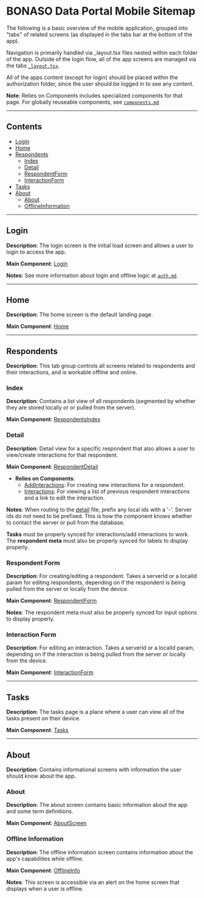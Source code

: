 # BONASO Data Portal Mobile Sitemap

The following is a basic overview of the mobile application, grouped into "tabs" of related screens (as displayed in the tabs bar at the bottom of the app).

Navigation is primarily handled via _layout.tsx files nested within each folder of the app. Outside of the login flow, all of the app screens are managed via the tabs [`_layout.tsx`](/app/authorized/(tabs)/_layout.tsx).

All of the apps content (except for login) should be placed within the authorization folder, since the user should be logged in to see any content.

**Note**: Relies on Components includes specialized components for that page. For globally reuseable components, see [`components.md`](docs/components.md)

---

## Contents
- [Login](#login)
- [Home](#home)
- [Respondents](#respondents)
    - [Index](#index)
    - [Detail](#detail)
    - [RespondentForm](#respondent-form)
    - [InteractionForm](#interaction-form)
- [Tasks](#tasks)
- [About](#about)
    - [About](#about-1)
    - [OfflineInformation](#offline-information)

---

## Login
**Description**: The login screen is the initial load screen and allows a user to login to access the app. 

**Main Component**: [Login](/app/login/index.tsx)

**Notes**: See more information about login and offline logic at [`auth.md`](/docs/auth.md).

---

## Home
**Description**: The home screen is the default landing page.

**Main Component**: [Home](/app/authorized/(tabs)/index.tsx)

---

## Respondents
**Description**: This tab group controls all screens related to respondents and their interactions, and is workable offline and online. 

### Index
**Description**: Contains a list view of all respondents (segmented by whether they are stored locally or or pulled from the server).

**Main Component**: [RespondentsIndex](/app/authorized/(tabs)/respondents/index.tsx)

### Detail
**Description**: Detail view for a specific respondent that also allows a user to view/create interactions for that respondent. 

**Main Component**: [RespondentDetail](/app/authorized/(tabs)/respondents/id.tsx)
- **Relies on Components**:
    - [AddInteractions](/components/respondents/addInteraction.tsx): For creating new interactions for a respondent.
    - [Interactions](/components/respondents/interactions.tsx): For viewing a list of previous respondent interactions and a link to edit the interaction.

**Notes**: When routing to the [detail](/app/authorized/(tabs)/respondents/[id].tsx) file, prefix any local ids with a '-'. Server ids do not need to be prefixed. This is how the component knows whether to contact the server or pull from the database.

**Tasks** must be properly synced for interactions/add interactions to work. The **respondent meta** must also be properly synced for labels to display properly. 

### Respondent Form
**Description**: For creating/editing a respondent. Takes a serverId or a localId param for editing respondents, depending on if the respondent is being pulled from the server or locally from the device. 

**Main Component**: [RespondentForm](/app/authorized/(tabs)/respondents/forms/respondentForm.tsx) 

**Notes**: The respondent meta must also be properly synced for input options to display properly. 

### Interaction Form
**Description**: For editing an interaction. Takes a serverId or a localId param, depending on if the interaction is being pulled from the server or locally from the device. 

**Main Component**: [InteractionForm](/app/authorized/(tabs)/respondents/forms/interactionForm.tsx)

--- 

## Tasks
**Description**: The tasks page is a place where a user can view all of the tasks present on their device.

**Main Component**: [Tasks](/app/authorized/(tabs)/tasks.tsx)

---

## About
**Description**: Contains informational screens with information the user should know about the app. 

### About
**Description**: The about screen contains basic information about the app and some term definitions.

**Main Component**: [AboutScreen](/app/authorized/(tabs)/about/index.tsx)

### Offline Information
**Description**: The offline information screen contains information about the app's capabilities while offline. 

**Main Component**: [OfflineInfo](/app/authorized/(tabs)/about/offlineInfo.tsx)

**Notes**: This screen is accessible via an alert on the home screen that displays when a user is offline. 
